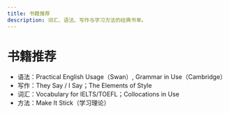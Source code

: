 ```yaml
---
title: 书籍推荐
description: 词汇、语法、写作与学习方法的经典书单。
---
```


# 书籍推荐

- 语法：Practical English Usage（Swan）, Grammar in Use（Cambridge）
- 写作：They Say / I Say；The Elements of Style
- 词汇：Vocabulary for IELTS/TOEFL；Collocations in Use
- 方法：Make It Stick（学习理论）


